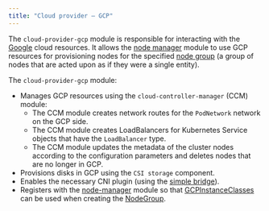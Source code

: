 ```yaml
---
title: "Cloud provider — GCP"
---
```


The `cloud-provider-gcp` module is responsible for interacting with the [Google](https://cloud.google.com/) cloud resources. It allows the [node manager](../../modules/040-node-manager/) module to use GCP resources for provisioning nodes for the specified [node group](../../modules/040-node-manager/cr.html#nodegroup) (a group of nodes that are acted upon as if they were a single entity).

The `cloud-provider-gcp` module:
- Manages GCP resources using the `cloud-controller-manager` (CCM) module:
  * The CCM module creates network routes for the `PodNetwork` network on the GCP side.
  * The CCM module creates LoadBalancers for Kubernetes Service objects that have the `LoadBalancer` type.
  * The CCM module updates the metadata of the cluster nodes according to the configuration parameters and deletes nodes that are no longer in GCP.
- Provisions disks in GCP using the `CSI storage` component.
- Enables the necessary CNI plugin (using the [simple bridge](../../modules/035-cni-simple-bridge/)).
- Registers with the [node-manager](../../modules/040-node-manager/) module so that [GCPInstanceClasses](cr.html#gcpinstanceclass) can be used when creating the [NodeGroup](../../modules/040-node-manager/cr.html#nodegroup).

